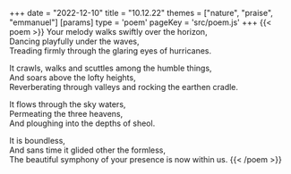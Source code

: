 +++
date = "2022-12-10"
title = "10.12.22"
themes = ["nature", "praise", "emmanuel"]
[params]
  type = 'poem'
  pageKey = 'src/poem.js'
+++
{{< poem >}}
Your melody walks swiftly over the horizon,  
Dancing playfully under the waves,  
Treading firmly through the glaring eyes of hurricanes.  
  
It crawls, walks and scuttles among the humble things,  
And soars above the lofty heights,  
Reverberating through valleys and rocking the earthen cradle.  
  
It flows through the sky waters,  
Permeating the three heavens,  
And ploughing into the depths of sheol.  
  
It is boundless,  
And sans time it glided other the formless,  
The beautiful symphony of your presence is now within us.
{{< /poem >}}